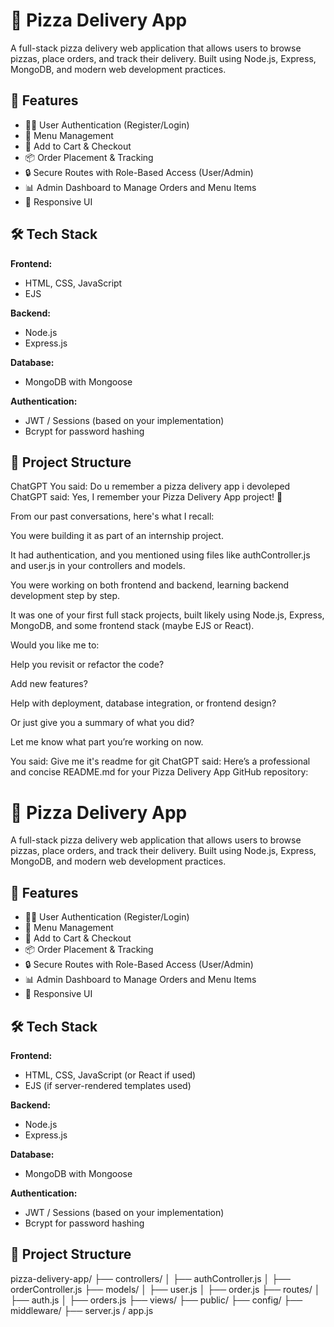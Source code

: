 # 🍕 Pizza Delivery App

A full-stack pizza delivery web application that allows users to browse pizzas, place orders, and track their delivery. Built using Node.js, Express, MongoDB, and modern web development practices.

## 🚀 Features

- 🧑‍💼 User Authentication (Register/Login)
- 🍕 Menu Management
- 🛒 Add to Cart & Checkout
- 📦 Order Placement & Tracking
- 🔒 Secure Routes with Role-Based Access (User/Admin)
- 📊 Admin Dashboard to Manage Orders and Menu Items
- 📱 Responsive UI

## 🛠️ Tech Stack

**Frontend:**
- HTML, CSS, JavaScript 
- EJS 

**Backend:**
- Node.js
- Express.js

**Database:**
- MongoDB with Mongoose

**Authentication:**
- JWT / Sessions (based on your implementation)
- Bcrypt for password hashing

## 📁 Project Structure


ChatGPT
You said:
Do u remember a pizza delivery app i devoleped 
ChatGPT said:
Yes, I remember your Pizza Delivery App project! 🍕

From our past conversations, here's what I recall:

You were building it as part of an internship project.

It had authentication, and you mentioned using files like authController.js and user.js in your controllers and models.

You were working on both frontend and backend, learning backend development step by step.

It was one of your first full stack projects, built likely using Node.js, Express, MongoDB, and some frontend stack (maybe EJS or React).

Would you like me to:

Help you revisit or refactor the code?

Add new features?

Help with deployment, database integration, or frontend design?

Or just give you a summary of what you did?

Let me know what part you’re working on now.

You said:
Give me it's readme for git
ChatGPT said:
Here’s a professional and concise README.md for your Pizza Delivery App GitHub repository:

# 🍕 Pizza Delivery App

A full-stack pizza delivery web application that allows users to browse pizzas, place orders, and track their delivery. Built using Node.js, Express, MongoDB, and modern web development practices.

## 🚀 Features

- 🧑‍💼 User Authentication (Register/Login)
- 🍕 Menu Management
- 🛒 Add to Cart & Checkout
- 📦 Order Placement & Tracking
- 🔒 Secure Routes with Role-Based Access (User/Admin)
- 📊 Admin Dashboard to Manage Orders and Menu Items
- 📱 Responsive UI

## 🛠️ Tech Stack

**Frontend:**
- HTML, CSS, JavaScript (or React if used)
- EJS (if server-rendered templates used)

**Backend:**
- Node.js
- Express.js

**Database:**
- MongoDB with Mongoose

**Authentication:**
- JWT / Sessions (based on your implementation)
- Bcrypt for password hashing

## 📁 Project Structure

pizza-delivery-app/
├── controllers/
│ ├── authController.js
│ ├── orderController.js
├── models/
│ ├── user.js
│ ├── order.js
├── routes/
│ ├── auth.js
│ ├── orders.js
├── views/
├── public/
├── config/
├── middleware/
├── server.js / app.js

